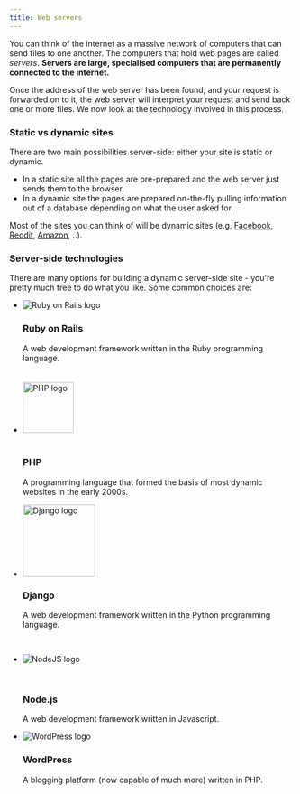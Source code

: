 ```yaml
---
title: Web servers
---
```


You can think of the internet as a massive network of computers that can send files to one another. The computers that hold web pages are called _servers_. **Servers are large, specialised computers that are permanently connected to the internet.**

Once the address of the web server has been found, and your request is forwarded on to it, the web server will interpret your request and send back one or more files. We now look at the technology involved in this process.

### Static vs dynamic sites

There are two main possibilities server-side: either your site is static or dynamic.

* In a static site all the pages are pre-prepared and the web server just sends them to the browser.
* In a dynamic site the pages are prepared on-the-fly pulling information out of a database depending on what the user asked for.

Most of the sites you can think of will be dynamic sites (e.g. [Facebook](facebook.com), [Reddit](reddit.com), [Amazon](amazon.com), ..).

### Server-side technologies

There are many options for building a dynamic server-side site - you're pretty much free to do what you like. Some common choices are:

<ul class="thumbnails">
  <li class="span3">
    <div class="thumbnail thumbnail-example">
      <img src="/assets/rails.jpeg" alt="Ruby on Rails logo">
      <div class="caption">
        <h3>Ruby on Rails</h3>
        <p>A web development framework written in the Ruby programming language.</p>
      </div>
    </div>
  </li>
  <li class="span3">
    <div class="thumbnail thumbnail-server">
      <img src="/assets/php_logo.gif" style="height: 90px; padding: 20px 0" alt="PHP logo">
      <div class="caption">
        <h3>PHP</h3>
        <p>A programming language that formed the basis of most dynamic websites in the early 2000s.</p>
      </div>
    </div>
  </li>
  <li class="span3">
    <div class="thumbnail thumbnail-server">
      <img src="/assets/django_logo.png" style="height: 128px;" alt="Django logo">
      <div class="caption">
        <h3>Django</h3>
        <p>A web development framework written in the Python programming language.</p>
      </div>
    </div>
  </li>
  <li class="span3">
    <div class="thumbnail thumbnail-server">
      <img src="/assets/nodejs_logo.png" style="padding: 30px 0;" alt="NodeJS logo">
      <div class="caption">
        <h3>Node.js</h3>
        <p>A web development framework written in Javascript.</p>
      </div>
    </div>
  </li>
  <li class="span3">
    <div class="thumbnail thumbnail-server">
      <img src="/assets/wordpress_logo.png" alt="WordPress logo">
      <div class="caption">
        <h3>WordPress</h3>
        <p>A blogging platform (now capable of much more) written in PHP.</p>
      </div>
    </div>
  </li>
</ul>

